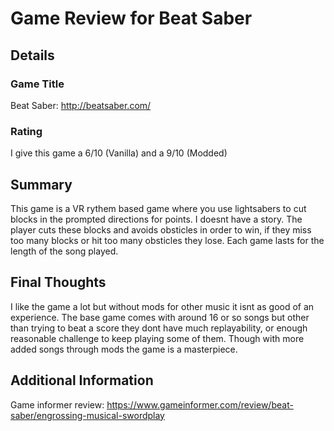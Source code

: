 # Game Review for Beat Saber

## Details

### Game Title
Beat Saber: http://beatsaber.com/

### Rating
I give this game a 6/10 (Vanilla) and a 9/10 (Modded)

## Summary
This game is a VR rythem based game where you use lightsabers to cut blocks in the prompted directions for points. I doesnt have a story. The player cuts these blocks and avoids obsticles in order to win, if they miss too many blocks or hit too many obsticles they lose. Each game lasts for the length of the song played.

## Final Thoughts
I like the game a lot but without mods for other music it isnt as good of an experience. The base game comes with around 16 or so songs but other than trying to beat a score they dont have much replayability, or enough reasonable challenge to keep playing some of them. Though with more added songs through mods the game is a masterpiece.

## Additional Information
Game informer review: https://www.gameinformer.com/review/beat-saber/engrossing-musical-swordplay 
